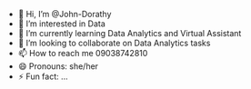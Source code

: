 - 👋 Hi, I’m @John-Dorathy
- 👀 I’m interested in Data
- 🌱 I’m currently learning Data Analytics and Virtual Assistant
- 💞️ I’m looking to collaborate on Data Analytics tasks
- 📫 How to reach me 09038742810
- 😄 Pronouns: she/her
- ⚡ Fun fact: ...

<!---
John-Dorathy/John-Dorathy is a ✨ special ✨ repository because its `README.md` (this file) appears on your GitHub profile.
You can click the Preview link to take a look at your changes.
--->

